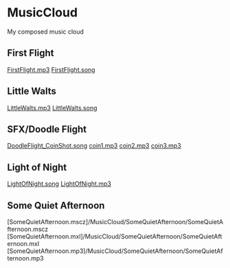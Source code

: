 # MusicCloud
My composed music cloud

## First Flight
[FirstFlight.mp3](/MusicCloud/FirstFlight/FirstFlight.mp3)
[FirstFlight.song](/MusicCloud/FirstFlight/FirstFlight.song)

## Little Walts
[LittleWalts.mp3](/MusicCloud/LittleWalts/LittleWalts.mp3)
[LittleWalts.song](/MusicCloud/LittleWalts/LittleWalts.song)

## SFX/Doodle Flight
[DoodleFlight_CoinShot.song](/MusicCloud/SFX/DoodleFlight/DoodleFlight_CoinShot.song)
[coin1.mp3](/MusicCloud/SFX/DoodleFlight/coin1.mp3)
[coin2.mp3](/MusicCloud/SFX/DoodleFlight/coin2.mp3)
[coin3.mp3](/MusicCloud/SFX/DoodleFlight/coin3.mp3)

## Light of Night
[LightOfNight.song](/MusicCloud/LightOfNight/LightOfNight.song)
[LightOfNight.mp3](/MusicCloud/LightOfNight/LightOfNight.mp3)


## Some Quiet Afternoon
[SomeQuietAfternoon.mscz]/MusicCloud/SomeQuietAfternoon/SomeQuietAfternoon.mscz
[SomeQuietAfternoon.mxl]/MusicCloud/SomeQuietAfternoon/SomeQuietAfternoon.mxl
[SomeQuietAfternoon.mp3]/MusicCloud/SomeQuietAfternoon/SomeQuietAfternoon.mp3

